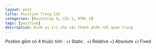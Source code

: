 ```yaml
---
layout: post
title: Position Trong CSS
categories: [Bootstrap 4, CSS 3, HTML 5]
tags: [position]
description: Định vị trí cho các thành phần rất quan trọng 
---
```


Postion gồm có 4 thuộc tính :
+) Static .
+) Relative
+) Absolute
+) Fixed

